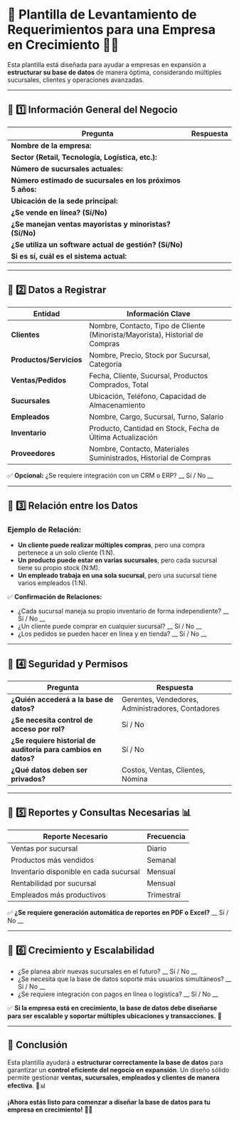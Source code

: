# 📌 Plantilla de Levantamiento de Requerimientos para una Empresa en Crecimiento 🚀🏢

Esta plantilla está diseñada para ayudar a empresas en expansión a **estructurar su base de datos** de manera óptima, considerando múltiples sucursales, clientes y operaciones avanzadas.

---

## 📌 1️⃣ Información General del Negocio

| Pregunta                          | Respuesta |
|----------------------------------|-----------|
| **Nombre de la empresa:**         |           |
| **Sector (Retail, Tecnología, Logística, etc.):** |           |
| **Número de sucursales actuales:** |           |
| **Número estimado de sucursales en los próximos 5 años:** |           |
| **Ubicación de la sede principal:** |           |
| **¿Se vende en línea? (Sí/No)** |           |
| **¿Se manejan ventas mayoristas y minoristas? (Sí/No)** |           |
| **¿Se utiliza un software actual de gestión? (Sí/No)** |           |
| **Si es sí, cuál es el sistema actual:** |           |

---

## 📌 2️⃣ Datos a Registrar

| Entidad          | Información Clave |
|----------------|-----------------|
| **Clientes**   | Nombre, Contacto, Tipo de Cliente (Minorista/Mayorista), Historial de Compras |
| **Productos/Servicios**  | Nombre, Precio, Stock por Sucursal, Categoría |
| **Ventas/Pedidos**  | Fecha, Cliente, Sucursal, Productos Comprados, Total |
| **Sucursales** | Ubicación, Teléfono, Capacidad de Almacenamiento |
| **Empleados**  | Nombre, Cargo, Sucursal, Turno, Salario |
| **Inventario** | Producto, Cantidad en Stock, Fecha de Última Actualización |
| **Proveedores** | Nombre, Contacto, Materiales Suministrados, Historial de Compras |

✅ **Opcional:** ¿Se requiere integración con un CRM o ERP? __ Sí / No __

---

## 📌 3️⃣ Relación entre los Datos

### **Ejemplo de Relación:**
- **Un cliente puede realizar múltiples compras**, pero una compra pertenece a un solo cliente (1:N).
- **Un producto puede estar en varias sucursales**, pero cada sucursal tiene su propio stock (N:M).
- **Un empleado trabaja en una sola sucursal**, pero una sucursal tiene varios empleados (1:N).

✅ **Confirmación de Relaciones:**
- ¿Cada sucursal maneja su propio inventario de forma independiente? __ Sí / No __
- ¿Un cliente puede comprar en cualquier sucursal? __ Sí / No __
- ¿Los pedidos se pueden hacer en línea y en tienda? __ Sí / No __

---

## 📌 4️⃣ Seguridad y Permisos

| Pregunta                          | Respuesta |
|----------------------------------|-----------|
| **¿Quién accederá a la base de datos?** | Gerentes, Vendedores, Administradores, Contadores |
| **¿Se necesita control de acceso por rol?** | Sí / No |
| **¿Se requiere historial de auditoría para cambios en datos?** | Sí / No |
| **¿Qué datos deben ser privados?** | Costos, Ventas, Clientes, Nómina |

---

## 📌 5️⃣ Reportes y Consultas Necesarias 📊

| Reporte Necesario | Frecuencia |
|------------------|------------|
| Ventas por sucursal | Diario |
| Productos más vendidos | Semanal |
| Inventario disponible en cada sucursal | Mensual |
| Rentabilidad por sucursal | Mensual |
| Empleados más productivos | Trimestral |

✅ **¿Se requiere generación automática de reportes en PDF o Excel?** __ Sí / No __

---

## 📌 6️⃣ Crecimiento y Escalabilidad

- ¿Se planea abrir nuevas sucursales en el futuro? __ Sí / No __
- ¿Se necesita que la base de datos soporte más usuarios simultáneos? __ Sí / No __
- ¿Se requiere integración con pagos en línea o logística? __ Sí / No __

✅ **Si la empresa está en crecimiento, la base de datos debe diseñarse para ser escalable y soportar múltiples ubicaciones y transacciones.** 🚀

---

## 📌 Conclusión

Esta plantilla ayudará a **estructurar correctamente la base de datos** para garantizar un **control eficiente del negocio en expansión**. Un diseño sólido permite gestionar **ventas, sucursales, empleados y clientes de manera efectiva**. 🏢📊

**¡Ahora estás listo para comenzar a diseñar la base de datos para tu empresa en crecimiento!** 🚀🎉

